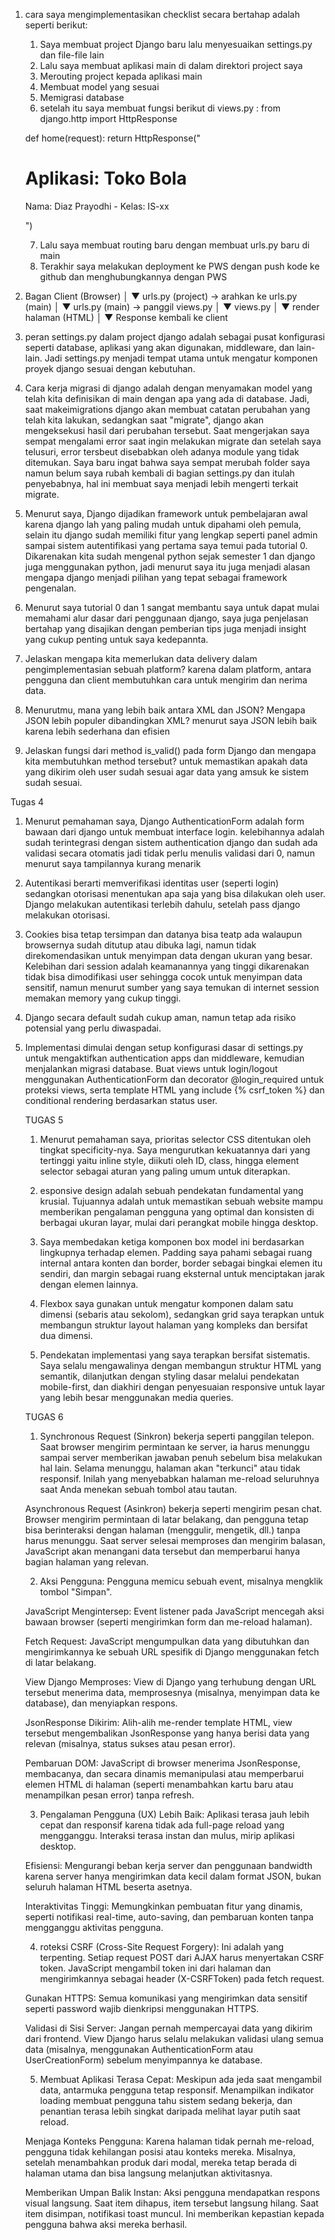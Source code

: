 1. cara saya mengimplementasikan checklist secara bertahap adalah seperti berikut:
    1. Saya membuat project Django baru lalu menyesuaikan settings.py dan file-file lain
    2. Lalu saya membuat aplikasi main di dalam direktori project saya
    3. Merouting project kepada aplikasi main
    4. Membuat model yang sesuai
    5. Memigrasi database
    6. setelah itu saya membuat fungsi berikut di views.py : from django.http import HttpResponse

    def home(request):
        return HttpResponse("<h1>Aplikasi: Toko Bola</h1><p>Nama: Diaz Prayodhi - Kelas: IS-xx</p>")


    7. Lalu saya membuat routing baru dengan membuat urls.py baru di main
    8. Terakhir saya melakukan deployment ke PWS dengan push kode ke github dan menghubungkannya dengan PWS

2. Bagan
    Client (Browser)
      │
      ▼
 urls.py (project) → arahkan ke urls.py (main)
      │
      ▼
 urls.py (main) → panggil views.py
      │
      ▼
   views.py 
      │
      ▼
 render halaman (HTML)
      │
      ▼
 Response kembali ke client


3. peran settings.py dalam project django adalah sebagai pusat konfigurasi seperti database, aplikasi yang akan digunakan,
   middleware, dan lain-lain. Jadi settings.py menjadi tempat utama untuk mengatur komponen proyek django sesuai dengan kebutuhan.

4. Cara kerja migrasi di django adalah dengan menyamakan model yang telah kita definisikan di main dengan apa yang ada di database.
   Jadi, saat makeimigrations django akan membuat catatan perubahan yang telah kita lakukan, sedangkan saat "migrate", django akan 
   mengeksekusi hasil dari perubahan tersebut. Saat mengerjakan saya sempat mengalami error saat ingin melakukan migrate dan setelah saya telusuri, error tersbeut disebabkan oleh adanya module yang tidak ditemukan. Saya baru ingat bahwa saya sempat merubah folder saya namun belum saya rubah kembali di bagian settings.py dan itulah penyebabnya, hal ini membuat saya menjadi lebih mengerti terkait
   migrate.

5. Menurut saya, Django dijadikan framework untuk pembelajaran awal karena django lah yang paling mudah untuk dipahami 
   oleh pemula, selain itu django sudah memiliki fitur yang lengkap seperti panel admin sampai sistem autentifikasi yang
   pertama saya temui pada tutorial 0. Dikarenakan kita sudah mengenal python sejak semester 1 dan django juga menggunakan 
   python, jadi menurut saya itu juga menjadi alasan mengapa django menjadi pilihan yang tepat sebagai framework pengenalan.

6. Menurut saya tutorial 0 dan 1 sangat membantu saya untuk dapat mulai memahami alur dasar dari penggunaan django, saya juga 
   penjelasan bertahap yang disajikan dengan pemberian tips juga menjadi insight yang cukup penting untuk saya kedepannta.




1. Jelaskan mengapa kita memerlukan data delivery dalam pengimplementasian sebuah platform?
   karena dalam platform, antara pengguna dan client membutuhkan cara untuk mengirim dan nerima data.

2. Menurutmu, mana yang lebih baik antara XML dan JSON? Mengapa JSON lebih populer dibandingkan XML?
   menurut saya JSON lebih baik karena lebih sederhana dan efisien

3. Jelaskan fungsi dari method is_valid() pada form Django dan mengapa kita membutuhkan method tersebut?
   untuk memastikan apakah data yang dikirim oleh user sudah sesuai agar data yang amsuk ke sistem sudah sesuai.

   






Tugas 4

1.  Menurut pemahaman saya, Django AuthenticationForm adalah form bawaan dari django untuk membuat interface login.
   kelebihannya adalah sudah terintegrasi dengan sistem authentication django dan sudah ada validasi
   secara otomatis jadi tidak perlu menulis validasi dari 0, namun menurut saya tampilannya kurang menarik

2. Autentikasi berarti memverifikasi identitas user (seperti login) sedangkan otorisasi menentukan apa saja yang 
   bisa dilakukan oleh user. Django melakukan autentikasi terlebih dahulu, setelah pass django melakukan otorisasi.

3. Cookies bisa tetap tersimpan dan datanya bisa teatp ada walaupun browsernya sudah ditutup atau dibuka lagi, namun 
   tidak direkomendasikan untuk menyimpan data dengan ukuran yang besar. Kelebihan dari session adalah keamanannya yang 
   tinggi dikarenakan tidak bisa dimodifikasi user sehingga cocok untuk menyimpan data sensitif, namun menurut sumber yang
   saya temukan di internet session memakan memory yang cukup tinggi.

4. Django secara default sudah cukup aman, namun tetap ada risiko potensial yang perlu diwaspadai. 

5. Implementasi dimulai dengan setup konfigurasi dasar di settings.py untuk mengaktifkan authentication apps dan middleware,     kemudian menjalankan migrasi database. Buat views untuk login/logout menggunakan AuthenticationForm dan decorator @login_required untuk proteksi views, serta template HTML yang include {% csrf_token %} dan conditional rendering berdasarkan status user.


   

   


   TUGAS 5

   1. Menurut pemahaman saya, prioritas selector CSS ditentukan oleh tingkat specificity-nya. Saya mengurutkan kekuatannya dari yang tertinggi yaitu inline style, diikuti oleh ID, class, hingga element selector sebagai aturan yang paling umum untuk diterapkan.

   2. esponsive design adalah sebuah pendekatan fundamental yang krusial. Tujuannya adalah untuk memastikan sebuah website mampu memberikan pengalaman pengguna yang optimal dan konsisten di berbagai ukuran layar, mulai dari perangkat mobile hingga desktop.

   3. Saya membedakan ketiga komponen box model ini berdasarkan lingkupnya terhadap elemen. Padding saya pahami sebagai ruang internal antara konten dan border, border sebagai bingkai elemen itu sendiri, dan margin sebagai ruang eksternal untuk menciptakan jarak dengan elemen lainnya.

   4.  Flexbox saya gunakan untuk mengatur komponen dalam satu dimensi (sebaris atau sekolom), sedangkan grid saya terapkan untuk membangun struktur layout halaman yang kompleks dan bersifat dua dimensi.

   5.  Pendekatan implementasi yang saya terapkan bersifat sistematis. Saya selalu mengawalinya dengan membangun struktur HTML yang semantik, dilanjutkan dengan styling dasar melalui pendekatan mobile-first, dan diakhiri dengan penyesuaian responsive untuk layar yang lebih besar menggunakan media queries.


   TUGAS 6

   1. Synchronous Request (Sinkron) bekerja seperti panggilan telepon. Saat browser mengirim permintaan ke server, ia harus menunggu sampai server memberikan jawaban penuh sebelum bisa melakukan hal lain. Selama menunggu, halaman akan "terkunci" atau tidak responsif. Inilah yang menyebabkan halaman me-reload seluruhnya saat Anda menekan sebuah tombol atau tautan.

   Asynchronous Request (Asinkron) bekerja seperti mengirim pesan chat. Browser mengirim permintaan di latar belakang, dan pengguna tetap bisa berinteraksi dengan halaman (menggulir, mengetik, dll.) tanpa harus menunggu. Saat server selesai memproses dan mengirim balasan, JavaScript akan menangani data tersebut dan memperbarui hanya bagian halaman yang relevan.

   2. Aksi Pengguna: Pengguna memicu sebuah event, misalnya mengklik tombol "Simpan".

   JavaScript Mengintersep: Event listener pada JavaScript mencegah aksi bawaan browser (seperti mengirimkan form dan me-reload halaman).

   Fetch Request: JavaScript mengumpulkan data yang dibutuhkan dan mengirimkannya ke sebuah URL spesifik di Django menggunakan fetch di latar belakang.

   View Django Memproses: View di Django yang terhubung dengan URL tersebut menerima data, memprosesnya (misalnya, menyimpan data ke database), dan menyiapkan respons.

   JsonResponse Dikirim: Alih-alih me-render template HTML, view tersebut mengembalikan JsonResponse yang hanya berisi data yang relevan (misalnya, status sukses atau pesan error).

   Pembaruan DOM: JavaScript di browser menerima JsonResponse, membacanya, dan secara dinamis memanipulasi atau memperbarui elemen HTML di halaman (seperti menambahkan kartu baru atau menampilkan pesan error) tanpa refresh.

   3. Pengalaman Pengguna (UX) Lebih Baik: Aplikasi terasa jauh lebih cepat dan responsif karena tidak ada full-page reload yang mengganggu. Interaksi terasa instan dan mulus, mirip aplikasi desktop.

   Efisiensi: Mengurangi beban kerja server dan penggunaan bandwidth karena server hanya mengirimkan data kecil dalam format JSON, bukan seluruh halaman HTML beserta asetnya.

   Interaktivitas Tinggi: Memungkinkan pembuatan fitur yang dinamis, seperti notifikasi real-time, auto-saving, dan pembaruan konten tanpa mengganggu aktivitas pengguna.


   4. roteksi CSRF (Cross-Site Request Forgery): Ini adalah yang terpenting. Setiap request POST dari AJAX harus menyertakan CSRF token. JavaScript mengambil token ini dari halaman dan mengirimkannya sebagai header (X-CSRFToken) pada fetch request.

   Gunakan HTTPS: Semua komunikasi yang mengirimkan data sensitif seperti password wajib dienkripsi menggunakan HTTPS.

   Validasi di Sisi Server: Jangan pernah mempercayai data yang dikirim dari frontend. View Django harus selalu melakukan validasi ulang semua data (misalnya, menggunakan AuthenticationForm atau UserCreationForm) sebelum menyimpannya ke database.

   5. Membuat Aplikasi Terasa Cepat: Meskipun ada jeda saat mengambil data, antarmuka pengguna tetap responsif. Menampilkan indikator loading membuat pengguna tahu sistem sedang bekerja, dan penantian terasa lebih singkat daripada melihat layar putih saat reload.

   Menjaga Konteks Pengguna: Karena halaman tidak pernah me-reload, pengguna tidak kehilangan posisi atau konteks mereka. Misalnya, setelah menambahkan produk dari modal, mereka tetap berada di halaman utama dan bisa langsung melanjutkan aktivitasnya.

   Memberikan Umpan Balik Instan: Aksi pengguna mendapatkan respons visual langsung. Saat item dihapus, item tersebut langsung hilang. Saat item disimpan, notifikasi toast muncul. Ini memberikan kepastian kepada pengguna bahwa aksi mereka berhasil.